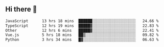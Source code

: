 ## Hi there 👋

<!--START_SECTION:waka-->

```txt
JavaScript      13 hrs 18 mins  ██████░░░░░░░░░░░░░░░░░░░   24.66 %
TypeScript      12 hrs 19 mins  █████▓░░░░░░░░░░░░░░░░░░░   22.83 %
Other           12 hrs 6 mins   █████▓░░░░░░░░░░░░░░░░░░░   22.41 %
Vue.js          5 hrs 18 mins   ██▒░░░░░░░░░░░░░░░░░░░░░░   09.82 %
Python          3 hrs 34 mins   █▓░░░░░░░░░░░░░░░░░░░░░░░   06.63 %
```

<!--END_SECTION:waka-->

